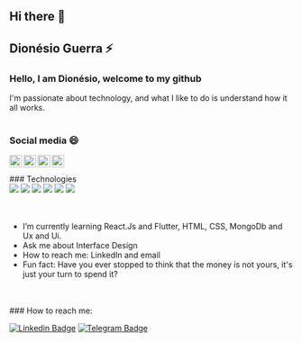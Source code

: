 ## Hi there 👋

<!--
**DionesioJr/dionesiojr** is a ✨ _special_ ✨ repository because its `README.md` (this file) appears on your GitHub profile.

Here are some ideas to get you started:

- 🔭 I’m currently working on ...
- 🌱 I’m currently learning ...
- 👯 I’m looking to collaborate on ...
- 🤔 I’m looking for help with ...
- 💬 Ask me about ...
- 📫 How to reach me: ...
- 😄 Pronouns: ...
- ⚡ Fun fact: ...
-->
## Dionésio Guerra  ⚡ 

### Hello, I am Dionésio, welcome to my github

I'm passionate about technology, and what I like to do is understand how it all works.
<br>
<br>
### Social media 😄

<a href="https://twitter.com/dionesiojr">
  <img align="left" alt="Dionésio Twitter" width="22px" src="https://cdn.jsdelivr.net/npm/simple-icons@v3/icons/twitter.svg" />
</a>
<a href="https://www.linkedin.com/in/dionesiojr/">
  <img align="left" alt="Dionésio Linkedin" width="22px" src="https://cdn.jsdelivr.net/npm/simple-icons@v3/icons/linkedin.svg" />
</a>
<a href="https://github.com/dionesiojr">
  <img align="left" alt="Dionésio Github" width="22px" src="https://cdn.jsdelivr.net/npm/simple-icons@v3/icons/github.svg" />
</a>
<a href="https://www.instagram.com/dionesiojr/">
  <img align="left" alt="Dionésio Instagram" width="22px" src="https://cdn.jsdelivr.net/npm/simple-icons@v3/icons/instagram.svg" />
</a>
<br>
<br>
### Technologies

<div text-align="justify">
<img src="https://img.shields.io/badge/html%205-orange?style=for-the-badge&logo=html5&logoColor=white&labelColor=orange" />
<img src="https://img.shields.io/badge/CSS%203-5188FE?style=for-the-badge&logo=css3&logoColor=white&labelColor=5188FE" />
<img src="https://img.shields.io/badge/Js-FFDC0B?style=for-the-badge&logo=javascript&logoColor=000&labelColor=FFDC0B" />
<img src="https://img.shields.io/badge/Nodejs-1FC41A?style=for-the-badge&logo=mongodb&logoColor=fff&labelColor=1FC41A" />
<img src="https://img.shields.io/badge/Bootstrap-6C1FFF?style=for-the-badge&logo=bootstrap&logoColor=white&labelColor=6C1FFF" />
<img src="https://img.shields.io/badge/MongoDB-91FF49?style=for-the-badge&logo=mongodb&logoColor=5C290E&labelColor=91FF49" />
</div>

<br>
<br>

<!-- - I’m currently working on ... -->

- I’m currently learning React.Js and Flutter, HTML, CSS, MongoDb and Ux and Ui.
- Ask me about Interface Design
- How to reach me: LinkedIn and email
- Fun fact: Have you ever stopped to think that the money is not yours, it's just your turn to spend it?

<br>
<br>
### How to reach me:

[![Linkedin Badge](https://img.shields.io/badge/LinkedIn-1781EB?style=for-the-badge&logo=linkedin&logoColor=fff&labelColor=1781EB)](https://www.linkedin.com/in/dionesiojr/) 
[![Telegram Badge](https://img.shields.io/badge/Telegram-1781EB?style=for-the-badge&logo=Telegram&logoColor=fff&labelColor=1781EB)](tg://resolve?domain=dionesiojr)
